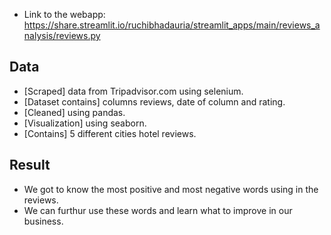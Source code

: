 
- Link to the webapp: https://share.streamlit.io/ruchibhadauria/streamlit_apps/main/reviews_analysis/reviews.py

## Data 
- [Scraped] data from Tripadvisor.com using selenium.
- [Dataset contains] columns reviews, date of column and rating.
- [Cleaned] using pandas.
- [Visualization] using seaborn.
- [Contains] 5 different cities hotel reviews.

## Result
- We got to know the most positive and most negative words using in the reviews. 
- We can furthur use these words and learn what to improve in our business.
